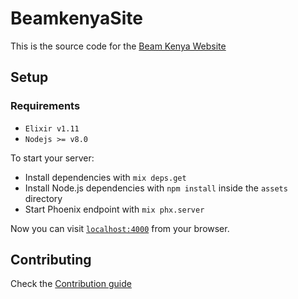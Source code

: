 # BeamkenyaSite
This is the source code for the [Beam Kenya Website](#)

## Setup
### Requirements
  * `Elixir v1.11`
  * `Nodejs >= v8.0`

To start your server:

  * Install dependencies with `mix deps.get`
  * Install Node.js dependencies with `npm install` inside the `assets` directory
  * Start Phoenix endpoint with `mix phx.server`

Now you can visit [`localhost:4000`](http://localhost:4000) from your browser.

## Contributing
Check the [Contribution guide](https://github.com/beamkenya/ex_pesa/blob/develop/contributing.md)
